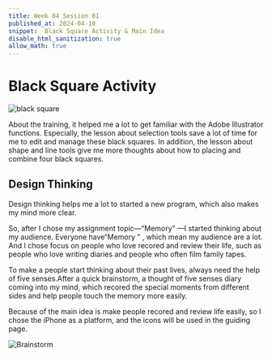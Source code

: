 ```yaml
---
title: Week 04 Session 01
published_at: 2024-04-10
snippet:  Black Square Activity & Main Idea
disable_html_sanitization: true
allow_math: true
---
```


#  Black Square Activity

![black square](/w04s01/blacksquares.png)

About the training, it helped me a lot to get familiar with the Adobe Illustrator functions. Especially, the lesson about selection tools save  a lot of time for me to edit and manage these black squares. In addition, the lesson about shape and line tools give me more thoughts about how to placing and combine four black squares. 


## Design Thinking


 Design thinking helps me a lot to started a new program, which also makes my mind more clear. 

So, after I chose my assignment topic—“Memory” —I started thinking about my audience. Everyone have“Memory ” , which mean my audience are a lot. And I chose focus on people who love recored and review their life, such as people who love writing diaries and people who often film family tapes.

To make a people start thinking about their past lives, always need the help of five senses.After a quick brainstorm, a thought of five senses diary coming into my mind, which recored the special moments from different sides and help people touch the memory more easily. 

Because of the main idea is make people recored and review life easily, so I chose the iPhone as a platform, and the icons will be used in the guiding page.
     

![Brainstorm](/w04s01/Brainstorm.png)



